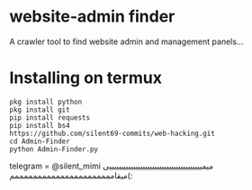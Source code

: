 # website-admin finder
A crawler tool to find website admin and management panels...


# Installing on termux
```
pkg install python
pkg install git
pip install requests
pip install bs4
https://github.com/silent69-commits/web-hacking.git
cd Admin-Finder
python Admin-Finder.py
```

telegram = @silent_mimi
میمیییییییییییییییییییییییییییییییییییییییی میقاممممممممممممممممممممممم(:
